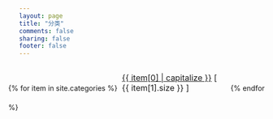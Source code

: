 ```yaml
---
layout: page
title: "分类"
comments: false
sharing: false
footer: false
---
```

<script type="text/javascript">
$(document).ready(function(){
	$("#nav-menu a").removeClass("current");
	$("#nav-menu .categories-nav").addClass("current");
});

</script>
<ul style="margin-left: -45px !important;margin-top:30px !important;">
{% for item in site.categories %}
    <li style="margin-bottom: 20px !important;margin-right:10px;font-size: 16px !important;width: 200px !important;display: inline-block !important;padding-left: 5px !important"><a href="/blog/categories/{{ item[0] }}/">{{ item[0] | capitalize }}</a> [ {{ item[1].size }} ]</li>
{% endfor %}
</ul>
